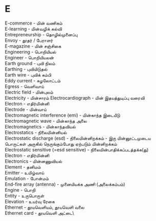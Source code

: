 # E 
E-commerce - மின் வணிகம்\
E-learning - மின்வழிக் கல்வி\
Entrepreneurship - தொழில்முனைப்பு\
Envoy - தூதர் / பேராளர்\
E-magazine - மின் சஞ்சிகை\
Engineering - பொறியியல்\
Engineer - பொறியியலன்\
Earth ground - புவி நிலம்\
Earthing - புவியிடுதல்\
Earth wire - புவிக் கம்பி\
Eddy current - சுழலோட்டம்\
Egress - வெளிவாய்\
Electric field - மின்புலம்\
Electricity - மின்சாரம்
Electrocardiograph - மின் இதயத்துடிப்பு வரைவி\
Electron - எதிர்மின்னி\
Electrode - மின்வாய்\
Electromagnetic interference (emi) - மின்காந்த இடையீடு\
Electromagnetic wave - மின்காந்த அலை\
Electromagnetics - மின்காந்தவியல்\
Electrostatics - நிலைமின்னியல்\
Electrostatic discharge (esd) - நிலைமின்னிறக்கம் - இரு மின்னூட்டமுடைய பொருட்கள் அருகில் நெருங்கும்போது ஏற்படும் மின்னிறக்கம்\
Electrostatic sensitive (=esd sensitive) - நிலைமின்பாதிக்கப்படத்தக்க(து)\
Electron - எதிர்மின்னி\
Electronics - மின்னணுவியல்\
Element - தனிமம்\
Emitter - உமிழ்வாய்\
Emulation - போன்மம்\
End-fire array (antenna) - முனையியக்க அணி (அலைக்கம்பம்)\
Engine - பொறி\
Entity - உருபொருள்\
Elevation - உயர்வு ரேகை\
Ethernet - தூயவெளியம், தூயவெளி வலை\
Ethernet card - தூயவெளி அட்டை\